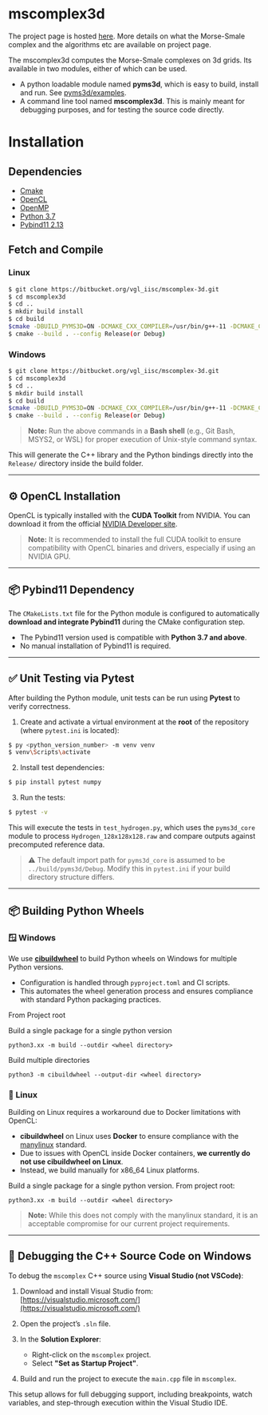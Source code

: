 # **mscomplex3d** #

The project page is hosted [here](http://vgl.csa.iisc.ac.in/mscomplex/). More details on what the Morse-Smale complex and the algorithms etc are available on project page. 

The mscomplex3d computes the Morse-Smale complexes on 3d grids. Its available in two modules, either of which can be used. 

- A python loadable module named **pyms3d**, which is easy to build, install and run. See [pyms3d/examples](pyms3d/examples/).
- A command line tool named **mscomplex3d**. This is mainly meant for debugging purposes, and for testing the source code directly.

# Installation #

## Dependencies ##
- [Cmake](http://www.cmake.org/)
- [OpenCL](https://developer.nvidia.com/cuda-toolkit)
- [OpenMP](http://openmp.org/wp/)
- [Python 3.7](http://python.org)
- [Pybind11 2.13](https://github.com/pybind/pybind11/releases/tag/v2.13.0) 

## Fetch and Compile ##

### Linux ###

```bash
$ git clone https://bitbucket.org/vgl_iisc/mscomplex-3d.git
$ cd mscomplex3d
$ cd ..
$ mkdir build install
$ cd build
$cmake -DBUILD_PYMS3D=ON -DCMAKE_CXX_COMPILER=/usr/bin/g++-11 -DCMAKE_CXX_STANDARD=20 <project root path from build>
$ cmake --build . --config Release(or Debug)
```

### Windows ###

```bash
$ git clone https://bitbucket.org/vgl_iisc/mscomplex-3d.git
$ cd mscomplex3d
$ cd ..
$ mkdir build install
$ cd build
$cmake -DBUILD_PYMS3D=ON -DCMAKE_CXX_COMPILER=/usr/bin/g++-11 -DCMAKE_CXX_STANDARD=20 <project root path from build>
$ cmake --build . --config Release(or Debug)
```

> **Note:** Run the above commands in a **Bash shell** (e.g., Git Bash, MSYS2, or WSL) for proper execution of Unix-style command syntax.

This will generate the C++ library and the Python bindings directly into the `Release/` directory inside the build folder.

---

## ⚙️ OpenCL Installation

OpenCL is typically installed with the **CUDA Toolkit** from NVIDIA. You can download it from the official [NVIDIA Developer site](https://developer.nvidia.com/cuda-toolkit).

> **Note:** It is recommended to install the full CUDA toolkit to ensure compatibility with OpenCL binaries and drivers, especially if using an NVIDIA GPU.

---

## 📦 Pybind11 Dependency

The `CMakeLists.txt` file for the Python module is configured to automatically **download and integrate Pybind11** during the CMake configuration step.

- The Pybind11 version used is compatible with **Python 3.7 and above**.
- No manual installation of Pybind11 is required.

---

## ✅ Unit Testing via Pytest

After building the Python module, unit tests can be run using **Pytest** to verify correctness.

1. Create and activate a virtual environment at the **root** of the repository (where `pytest.ini` is located):

```bash
$ py <python_version_number> -m venv venv
$ venv\Scripts\activate
```

2. Install test dependencies:

```bash
$ pip install pytest numpy
```

3. Run the tests:

```bash
$ pytest -v
```

This will execute the tests in `test_hydrogen.py`, which uses the `pyms3d_core` module to process `Hydrogen_128x128x128.raw` and compare outputs against precomputed reference data.

> ⚠️ The default import path for `pyms3d_core` is assumed to be `../build/pyms3d/Debug`. Modify this in `pytest.ini` if your build directory structure differs.

---

## 📦 Building Python Wheels

### 🪟 Windows

We use **[cibuildwheel](https://github.com/pypa/cibuildwheel)** to build Python wheels on Windows for multiple Python versions.

- Configuration is handled through `pyproject.toml` and CI scripts.
- This automates the wheel generation process and ensures compliance with standard Python packaging practices.

From Project root

Build a single package for a single python version

```python3.xx -m build --outdir <wheel directory>```

Build multiple directories

```python3 -m cibuildwheel --output-dir <wheel directory>```

### 🐧 Linux

Building on Linux requires a workaround due to Docker limitations with OpenCL:

- **cibuildwheel** on Linux uses **Docker** to ensure compliance with the [manylinux](https://github.com/pypa/manylinux) standard.
- Due to issues with OpenCL inside Docker containers, **we currently do not use cibuildwheel on Linux**.
- Instead, we build manually for x86_64 Linux platforms.

Build a single package for a single python version. 
From project root: 

```python3.xx -m build --outdir <wheel directory>```

> **Note:** While this does not comply with the manylinux standard, it is an acceptable compromise for our current project requirements.

---

## 🐞 Debugging the C++ Source Code on Windows

To debug the `mscomplex` C++ source using **Visual Studio (not VSCode)**:

1. Download and install Visual Studio from:  
   [https://visualstudio.microsoft.com/](https://visualstudio.microsoft.com/)

2. Open the project’s `.sln` file.

3. In the **Solution Explorer**:
   - Right-click on the `mscomplex` project.
   - Select **"Set as Startup Project"**.

4. Build and run the project to execute the `main.cpp` file in `mscomplex`.

This setup allows for full debugging support, including breakpoints, watch variables, and step-through execution within the Visual Studio IDE.
